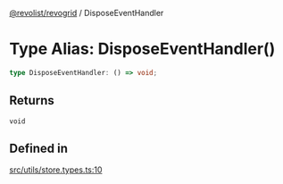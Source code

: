 [@revolist/revogrid](README.md) / DisposeEventHandler

# Type Alias: DisposeEventHandler()

```ts
type DisposeEventHandler: () => void;
```

## Returns

`void`

## Defined in

[src/utils/store.types.ts:10](https://github.com/revolist/revogrid/blob/65763a3c3cbba79c84cbcd4109976d8fec48b078/src/utils/store.types.ts#L10)
